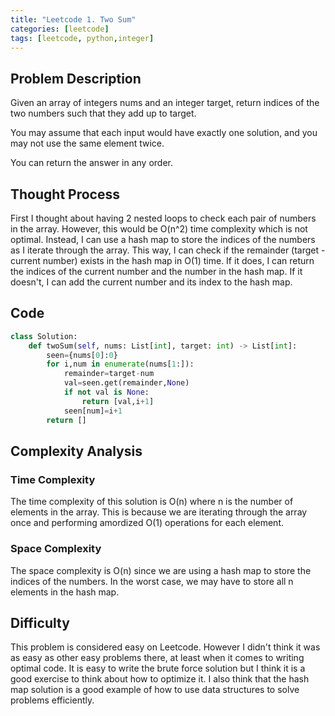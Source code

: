 ```yaml
---
title: "Leetcode 1. Two Sum"
categories: [leetcode]
tags: [leetcode, python,integer]
---
```

## Problem Description
Given an array of integers nums and an integer target, return indices of the two numbers such that they add up to target.

You may assume that each input would have exactly one solution, and you may not use the same element twice.

You can return the answer in any order.

## Thought Process
First I thought about having 2 nested loops to check each pair of numbers in the array. However, this would be O(n^2) time complexity which is not optimal. Instead, I can use a hash map to store the indices of the numbers as I iterate through the array. This way, I can check if the remainder (target - current number) exists in the hash map in O(1) time. If it does, I can return the indices of the current number and the number in the hash map. If it doesn't, I can add the current number and its index to the hash map.

## Code
```python
class Solution:
    def twoSum(self, nums: List[int], target: int) -> List[int]:
        seen={nums[0]:0}
        for i,num in enumerate(nums[1:]):
            remainder=target-num
            val=seen.get(remainder,None)
            if not val is None:
                return [val,i+1]
            seen[num]=i+1
        return []

```
## Complexity Analysis

### Time Complexity
The time complexity of this solution is O(n) where n is the number of elements in the array. This is because we are iterating through the array once and performing amordized O(1) operations for each element.

### Space Complexity
The space complexity is O(n) since we are using a hash map to store the indices of the numbers. In the worst case, we may have to store all n elements in the hash map.

## Difficulty
This problem is considered easy on Leetcode. However I didn't think it was as easy as other easy problems there, at least when it comes to writing optimal code. It is easy to write the brute force solution but I think it is a good exercise to think about how to optimize it. I also think that the hash map solution is a good example of how to use data structures to solve problems efficiently. 